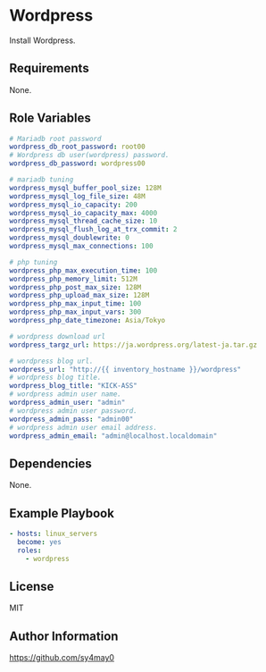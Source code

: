 Wordpress
=========

Install Wordpress.

Requirements
------------
None.

Role Variables
--------------

```yml
# Mariadb root password
wordpress_db_root_password: root00
# Wordpress db user(wordpress) password.
wordpress_db_password: wordpress00

# mariadb tuning 
wordpress_mysql_buffer_pool_size: 128M 
wordpress_mysql_log_file_size: 48M
wordpress_mysql_io_capacity: 200 
wordpress_mysql_io_capacity_max: 4000
wordpress_mysql_thread_cache_size: 10
wordpress_mysql_flush_log_at_trx_commit: 2
wordpress_mysql_doublewrite: 0
wordpress_mysql_max_connections: 100

# php tuning
wordpress_php_max_execution_time: 100
wordpress_php_memory_limit: 512M
wordpress_php_post_max_size: 128M
wordpress_php_upload_max_size: 128M
wordpress_php_max_input_time: 100
wordpress_php_max_input_vars: 300
wordpress_php_date_timezone: Asia/Tokyo

# wordpress download url
wordpress_targz_url: https://ja.wordpress.org/latest-ja.tar.gz

# wordpress blog url.
wordpress_url: "http://{{ inventory_hostname }}/wordpress"
# wordpress blog title.
wordpress_blog_title: "KICK-ASS"
# wordpress admin user name.
wordpress_admin_user: "admin"
# wordpress admin user password.
wordpress_admin_pass: "admin00"
# wordpress admin user email address.
wordpress_admin_email: "admin@localhost.localdomain"
```

Dependencies
------------
None.

Example Playbook
----------------
```yml
- hosts: linux_servers
  become: yes
  roles:
    - wordpress
```


License
-------

MIT

Author Information
------------------
https://github.com/sy4may0
